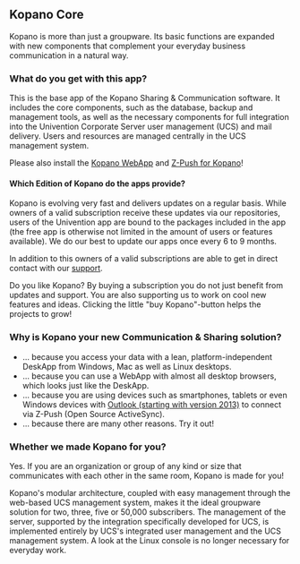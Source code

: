 ## Kopano Core  

Kopano is more than just a groupware. Its basic functions are expanded with new components that complement your everyday business communication in a natural way.

### What do you get with this app?

This is the base app of the Kopano Sharing & Communication software. It includes the core components, such as the database, backup and management tools, as well as the necessary components for full integration into the Univention Corporate Server user management (UCS) and mail delivery. Users and resources are managed centrally in the UCS management system.

Please also install the [Kopano WebApp](#module=appcenter:appcenter:0:id:kopano-webapp) and [Z-Push for Kopano](#module=appcenter:appcenter:0:id:z-push-kopano)!

#### Which Edition of Kopano do the apps provide?

Kopano is evolving very fast and delivers updates on a regular basis. While owners of a valid subscription receive these updates via our repositories, users of the Univention app are bound to the packages included in the app (the free app is otherwise not limited in the amount of users or features available). We do our best to update our apps once every 6 to 9 months.

In addition to this owners of a valid subscriptions are able to get in direct contact with our [support](https://kopano.com/support-info/).

Do you like Kopano? By buying a subscription you do not just benefit from updates and support. You are also supporting us to work on cool new features and ideas. Clicking the little "buy Kopano"-button helps the projects to grow!

### Why is Kopano your new Communication & Sharing solution?

*   ... because you access your data with a lean, platform-independent DeskApp from Windows, Mac as well as Linux desktops.
*   ... because you can use a WebApp with almost all desktop browsers, which looks just like the DeskApp.
*   ... because you are using devices such as smartphones, tablets or even Windows devices with [Outlook (starting with version 2013)](https://kopano.com/kopano-outlook-extension-available-final/) to connect via Z-Push (Open Source ActiveSync).
*   ... because there are many other reasons. Try it out!

### Whether we made Kopano for you?

Yes. If you are an organization or group of any kind or size that communicates with each other in the same room, Kopano is made for you!

Kopano's modular architecture, coupled with easy management through the web-based UCS management system, makes it the ideal groupware solution for two, three, five or 50,000 subscribers. The management of the server, supported by the integration specifically developed for UCS, is implemented entirely by UCS's integrated user management and the UCS management system. A look at the Linux console is no longer necessary for everyday work.
